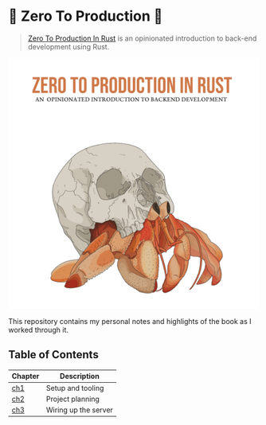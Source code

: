 # 🦀 Zero To Production 🚀

> [Zero To Production In Rust](https://zero2prod.com) is an opinionated introduction to back-end development using Rust.

![book cover](./assets/book_cover.png)

This repository contains my personal notes and highlights of the book as I worked through it.

## Table of Contents

| Chapter                | Description          |
| ---------------------- | -------------------- |
| [ch1](./docs/ch_01.md) | Setup and tooling    |
| [ch2](./docs/ch_02.md) | Project planning     |
| [ch3](./docs/ch_03.md) | Wiring up the server |
